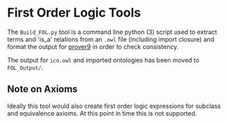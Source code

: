 # First Order Logic Tools
The `Build_FOL.py` tool is a command line python (3) script used to extract terms and 'is_a' relations from an `.owl` file (including import closure) and format the output for [prover9](https://www.cs.unm.edu/~mccune/mace4/) in order to check consistency.

The output for `ico.owl` and imported ontologies has been moved to `FOL_Output/`.

## Note on Axioms
Ideally this tool would also create first order logic expressions for subclass and equivalence axioms. At this point in time this is not supported. 
